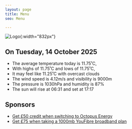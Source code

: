 ```yaml
---
layout: page
title: Menu
seo: Menu

---
```


![Logo](/images/logo.jpg){:width="832px"}

<!-- weather_marker starts -->
## On Tuesday, 14 October 2025

- The average temperature today is 11.75˚C,
- With highs of 11.75˚C and lows of 11.75˚C,
- It may feel like 11.25˚C with overcast clouds
- The wind speed is 4.12m/s and visibility is 9000m
- The pressure is 1030hPa and humidity is 87%
- The sun will rise at 06:31 and set at 17:17

<!-- weather_marker ends -->

## Sponsors

- [Get £50 credit when switching to Octopus Energy](https://bit.ly/3oD1nnS)
- [Get £75 when taking a 1000mb YouFibre broadband plan](https://aklam.io/91zWhU?)
